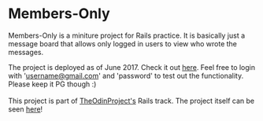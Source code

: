 # Members-Only
Members-Only is a miniture project for Rails practice. It is basically just a message board that allows only logged in users to view who wrote the messages.

The project is deployed as of June 2017. Check it out [here](https://members-only-jw.herokuapp.com/). Feel free to login with 
'username@gmail.com' and 'password' to test out the functionality. Please keep it PG though :)
</br></br>
This project is part of [TheOdinProject's](http://www.theodinproject.com) Rails track.
The project itself can be seen [here](https://www.theodinproject.com/courses/ruby-on-rails/lessons/authentication?ref=lc-pb)!
